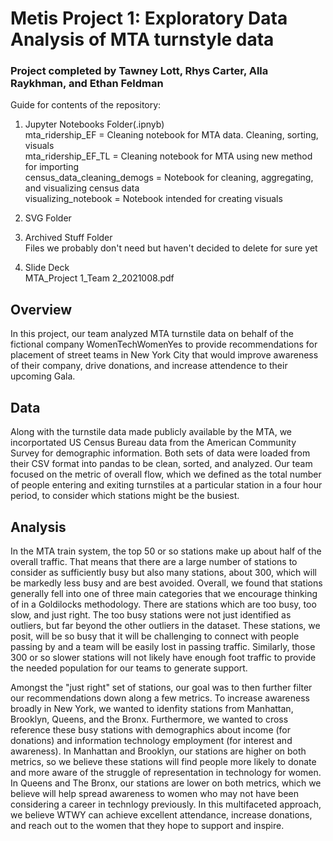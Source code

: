 # Metis Project 1: Exploratory Data Analysis of MTA turnstyle data
### Project completed by Tawney Lott, Rhys Carter, Alla Raykhman, and Ethan Feldman

Guide for contents of the repository:

1. Jupyter Notebooks Folder(.ipnyb)  
  mta_ridership_EF = Cleaning notebook for MTA data. Cleaning, sorting, visuals   
  mta_ridership_EF_TL = Cleaning notebook for MTA using new method for importing  
  census_data_cleaning_demogs = Notebook for cleaning, aggregating, and visualizing census data  
  visualizing_notebook = Notebook intended for creating visuals  
 
2. SVG Folder  
3. Archived Stuff Folder  
  Files we probably don't need but haven't decided to delete for sure yet  
4. Slide Deck  
  MTA_Project 1_Team 2_2021008.pdf

## Overview

In this project, our team analyzed MTA turnstile data on behalf of the fictional company WomenTechWomenYes to provide recommendations for placement of street teams in New York City that would improve awareness of their company, drive donations, and increase attendence to their upcoming Gala. 

## Data

Along with the turnstile data made publicly available by the MTA, we incorportated US Census Bureau data from the American Community Survey for demographic information. Both sets of data were loaded from their CSV format into pandas to be clean, sorted, and analyzed. Our team focused on the metric of overall flow, which we defined as the total number of people entering and exiting turnstiles at a particular station in a four hour period, to consider which stations might be the busiest. 

## Analysis

In the MTA train system, the top 50 or so stations make up about half of the overall traffic. That means that there are a large number of stations to consider as sufficiently busy but also many stations, about 300, which will be markedly less busy and are best avoided. Overall, we found that stations generally fell into one of three main categories that we encourage thinking of in a Goldilocks methodology. There are stations which are too busy, too slow, and just right. The too busy stations were not just identified as outliers, but far beyond the other outliers in the dataset. These stations, we posit, will be so busy that it will be challenging to connect with people passing by and a team will be easily lost in passing traffic. Similarly, those 300 or so slower stations will not likely have enough foot traffic to provide the needed population for our teams to generate support. 

Amongst the "just right" set of stations, our goal was to then further filter our recommendations down along a few metrics. To increase awareness broadly in New York, we wanted to idenfity stations from Manhattan, Brooklyn, Queens, and the Bronx. Furthermore, we wanted to cross reference these busy stations with demographics about income (for donations) and information technology employment (for interest and awareness). In Manhattan and Brooklyn, our stations are higher on both metrics, so we believe these stations will find people more likely to donate and more aware of the struggle of representation in technology for women. In Queens and The Bronx, our stations are lower on both metrics, which we believe will help spread awareness to women who may not have been considering a career in technlogy previously. In this multifaceted approach, we believe WTWY can achieve excellent attendance, increase donations, and reach out to the women that they hope to support and inspire.
